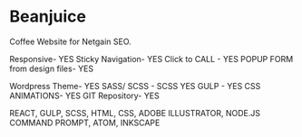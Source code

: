 # Beanjuice
Coffee Website for Netgain SEO. 

Responsive- YES
Sticky Navigation- YES
Click to CALL - YES
POPUP FORM from design files- YES

Wordpress Theme- YES
SASS/ SCSS - SCSS YES
GULP - YES
CSS ANIMATIONS- YES
GIT Repository- YES

REACT, GULP, SCSS, HTML, CSS, ADOBE ILLUSTRATOR, NODE.JS COMMAND PROMPT, ATOM, INKSCAPE
